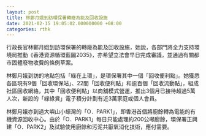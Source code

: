 ```yaml
---
layout: post
title: 林鄭月娥到訪環保署轉廢為能及回收設施
date: 2021-02-15 19:05:02.000000000 +08:00
categories: rthk
---
```


行政長官林鄭月娥到訪環保署的轉廢為能及回收設施，她說，各部門將全力支持環境局推動《香港資源循環藍圖2035》，亦希望立法會早日完成審議，並通過有關都市固體廢物收費的條例草案。

林鄭月娥到訪的地點包括「綠在上環」，是環保署其中一個「回收便利點」。她獲悉各區現有9個「回收環保站」、22間「回收便利點」和逾百個「回收流動點」，組成社區回收網絡，其中「回收便利點」以商舖模式營運，推出3個月已接待超過5萬人次，新設的「綠綠賞」電子積分計劃有近3萬家庭或個人會員。

林鄭月娥亦到過大嶼山小蠔灣的「O．PARK1」，即香港首個將廚餘轉為電能的有機資源回收中心。由於「O．PARK1」每日只能處理約200公噸廚餘，環保署正興建「O．PARK2」及試驗使用廚餘和污泥共厭氧消化技術，應付需要。
